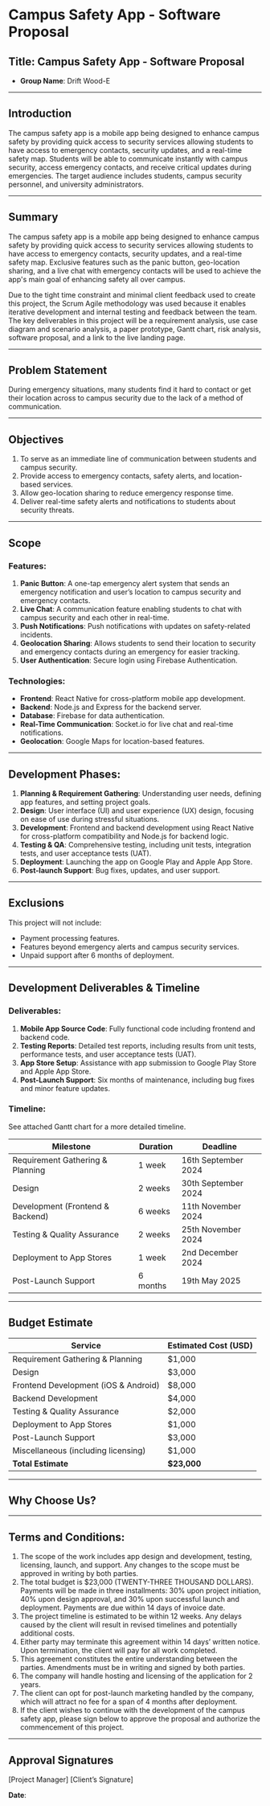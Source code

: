 # Campus Safety App - Software Proposal

## Title: Campus Safety App - Software Proposal  
- **Group Name**: Drift Wood-E  

---

## Introduction
The campus safety app is a mobile app being designed to enhance campus safety by providing quick access to security services allowing students to have access to emergency contacts, security updates, and a real-time safety map. Students will be able to communicate instantly with campus security, access emergency contacts, and receive critical updates during emergencies. The target audience includes students, campus security personnel, and university administrators.

---

## Summary
The campus safety app is a mobile app being designed to enhance campus safety by providing quick access to security services allowing students to have access to emergency contacts, security updates, and a real-time safety map. Exclusive features such as the panic button, geo-location sharing, and a live chat with emergency contacts will be used to achieve the app's main goal of enhancing safety all over campus.

Due to the tight time constraint and minimal client feedback used to create this project, the Scrum Agile methodology was used because it enables iterative development and internal testing and feedback between the team. The key deliverables in this project will be a requirement analysis, use case diagram and scenario analysis, a paper prototype, Gantt chart, risk analysis, software proposal, and a link to the live landing page.  

---

## Problem Statement
During emergency situations, many students find it hard to contact or get their location across to campus security due to the lack of a method of communication.  

---

## Objectives
1. To serve as an immediate line of communication between students and campus security.  
2. Provide access to emergency contacts, safety alerts, and location-based services.  
3. Allow geo-location sharing to reduce emergency response time.  
4. Deliver real-time safety alerts and notifications to students about security threats.  

---

## Scope

### Features:
1. **Panic Button**: A one-tap emergency alert system that sends an emergency notification and user’s location to campus security and emergency contacts.  
2. **Live Chat**: A communication feature enabling students to chat with campus security and each other in real-time.  
3. **Push Notifications**: Push notifications with updates on safety-related incidents.  
4. **Geolocation Sharing**: Allows students to send their location to security and emergency contacts during an emergency for easier tracking.  
5. **User Authentication**: Secure login using Firebase Authentication.  

### Technologies:
- **Frontend**: React Native for cross-platform mobile app development.  
- **Backend**: Node.js and Express for the backend server.  
- **Database**: Firebase for data authentication.  
- **Real-Time Communication**: Socket.io for live chat and real-time notifications.  
- **Geolocation**: Google Maps for location-based features.  

---

## Development Phases:
1. **Planning & Requirement Gathering**: Understanding user needs, defining app features, and setting project goals.  
2. **Design**: User interface (UI) and user experience (UX) design, focusing on ease of use during stressful situations.  
3. **Development**: Frontend and backend development using React Native for cross-platform compatibility and Node.js for backend logic.  
4. **Testing & QA**: Comprehensive testing, including unit tests, integration tests, and user acceptance tests (UAT).  
5. **Deployment**: Launching the app on Google Play and Apple App Store.  
6. **Post-launch Support**: Bug fixes, updates, and user support.  

---

## Exclusions
This project will not include:  
- Payment processing features.  
- Features beyond emergency alerts and campus security services.  
- Unpaid support after 6 months of deployment.  

---

## Development Deliverables & Timeline

### Deliverables:
1. **Mobile App Source Code**: Fully functional code including frontend and backend code.  
2. **Testing Reports**: Detailed test reports, including results from unit tests, performance tests, and user acceptance tests (UAT).  
3. **App Store Setup**: Assistance with app submission to Google Play Store and Apple App Store.  
4. **Post-Launch Support**: Six months of maintenance, including bug fixes and minor feature updates.  

### Timeline:
See attached Gantt chart for a more detailed timeline.

| **Milestone**                   | **Duration** | **Deadline**         |
|----------------------------------|--------------|-----------------------|
| Requirement Gathering & Planning | 1 week       | 16th September 2024  |
| Design                           | 2 weeks      | 30th September 2024  |
| Development (Frontend & Backend) | 6 weeks      | 11th November 2024   |
| Testing & Quality Assurance      | 2 weeks      | 25th November 2024   |
| Deployment to App Stores         | 1 week       | 2nd December 2024    |
| Post-Launch Support              | 6 months     | 19th May 2025        |

---

## Budget Estimate

| **Service**                       | **Estimated Cost (USD)** |
|------------------------------------|--------------------------|
| Requirement Gathering & Planning   | $1,000                  |
| Design                             | $3,000                  |
| Frontend Development (iOS & Android) | $8,000                  |
| Backend Development                | $4,000                  |
| Testing & Quality Assurance        | $2,000                  |
| Deployment to App Stores           | $1,000                  |
| Post-Launch Support                | $3,000                  |
| Miscellaneous (including licensing)| $1,000                  |
| **Total Estimate**                 | **$23,000**             |

---

## Why Choose Us?

---

## Terms and Conditions:
1. The scope of the work includes app design and development, testing, licensing, launch, and support. Any changes to the scope must be approved in writing by both parties.  
2. The total budget is $23,000 (TWENTY-THREE THOUSAND DOLLARS). Payments will be made in three installments: 30% upon project initiation, 40% upon design approval, and 30% upon successful launch and deployment. Payments are due within 14 days of invoice date.  
3. The project timeline is estimated to be within 12 weeks. Any delays caused by the client will result in revised timelines and potentially additional costs.  
4. Either party may terminate this agreement within 14 days’ written notice. Upon termination, the client will pay for all work completed.  
5. This agreement constitutes the entire understanding between the parties. Amendments must be in writing and signed by both parties.  
6. The company will handle hosting and licensing of the application for 2 years.  
7. The client can opt for post-launch marketing handled by the company, which will attract no fee for a span of 4 months after deployment.  
8. If the client wishes to continue with the development of the campus safety app, please sign below to approve the proposal and authorize the commencement of this project.  

---

## Approval Signatures

[Project Manager]                                  [Client’s Signature]  

**Date**:  
